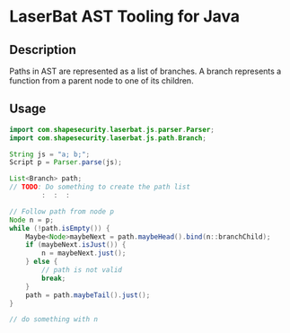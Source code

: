 LaserBat AST Tooling for Java
=======================

## Description

Paths in AST are represented as a list of branches. A branch represents a function from a parent node to one of its children.

## Usage

```java
import com.shapesecurity.laserbat.js.parser.Parser;
import com.shapesecurity.laserbat.js.path.Branch;

String js = "a; b;";
Script p = Parser.parse(js);

List<Branch> path;
// TODO: Do something to create the path list
        :  :  :

// Follow path from node p
Node n = p;
while (!path.isEmpty()) {
	Maybe<Node>maybeNext = path.maybeHead().bind(n::branchChild);
	if (maybeNext.isJust()) {
		n = maybeNext.just();	} else {
		// path is not valid
		break;	}
	path = path.maybeTail().just();}

// do something with n
```